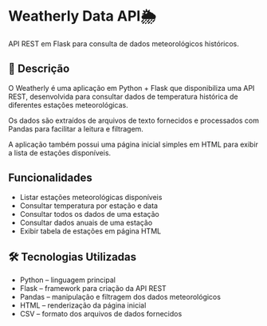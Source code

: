 # Weatherly Data API🌦️
API REST em Flask para consulta de dados meteorológicos históricos.

## 📌 Descrição
O Weatherly é uma aplicação em Python + Flask que disponibiliza uma API REST, desenvolvida para consultar dados de temperatura histórica de diferentes estações meteorológicas.

Os dados são extraídos de arquivos de texto fornecidos e processados com Pandas para facilitar a leitura e filtragem.

A aplicação também possui uma página inicial simples em HTML para exibir a lista de estações disponíveis.

## Funcionalidades
- Listar estações meteorológicas disponíveis
- Consultar temperatura por estação e data
- Consultar todos os dados de uma estação
- Consultar dados anuais de uma estação
- Exibir tabela de estações em página HTML

## 🛠️ Tecnologias Utilizadas
- Python – linguagem principal
- Flask – framework para criação da API REST
- Pandas – manipulação e filtragem dos dados meteorológicos
- HTML – renderização da página inicial
- CSV – formato dos arquivos de dados fornecidos